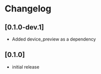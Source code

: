# Changelog

## [0.1.0-dev.1]
- Added device_preview as a dependency

## [0.1.0]

- initial release
